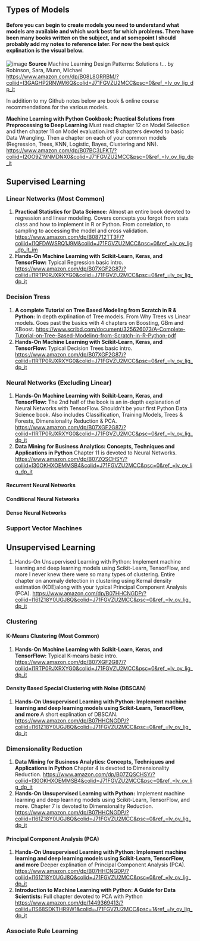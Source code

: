 ## Types of Models 

#### Before you can begin to create models you need to understand what models are available and which work best for which problems. There have been many books written on the subject, and at somepoint I should probably add my notes to reference later. For now the best quick explination is the visual below. 

![image](https://user-images.githubusercontent.com/28680575/105462091-26a49900-5c5c-11eb-9b0a-3bc20e23d08c.png)
**Source** Machine Learning Design Patterns: Solutions t… by Robinson, Sara, Munn, Michael
https://www.amazon.com/dp/B08L8GRRBM/?coliid=I3GAGHP2RNWM6Q&colid=J71FGVZU2MCC&psc=0&ref_=lv_ov_lig_dp_it

In addition to my Github notes below are book & online course recommendations for the various models. 

**Machine Learning with Python Cookbook: Practical Solutions from Preprocessing to Deep Learning** Must read chapter 12 on Model Selection and then chapter 11 on Model evaluation.irst 8 chapters devoted to basic Data Wrangling. Then a chapter on each of your common models (Regression, Trees, KNN, Logistic, Bayes, Clustering and NN).
https://www.amazon.com/dp/B07BC3LFKT/?coliid=I2OO9Z19NMDNX0&colid=J71FGVZU2MCC&psc=0&ref_=lv_ov_lig_dp_it

## Supervised Learning 

### Linear Networks (Most Common) 
1. **Practical Statistics for Data Science:** Almost an entire book devoted to regression and linear modeling. Covers concepts you forgot from stats class and how to implement in R or Python. From correlation, to sampling to accessing the model and cross validation. 
https://www.amazon.com/dp/B08712TT3F/?coliid=I1QFDAWSRQ1J9M&colid=J71FGVZU2MCC&psc=0&ref_=lv_ov_lig_dp_it_im
2. **Hands-On Machine Learning with Scikit-Learn, Keras, and TensorFlow:** Typical Regression basic intro. 
https://www.amazon.com/dp/B07XGF2G87/?coliid=I1RTP0RJXRXYG0&colid=J71FGVZU2MCC&psc=0&ref_=lv_ov_lig_dp_it

### Decision Tress 
1. **A complete Tutorial on Tree Based Modeling from Scratch in R & Python:** In depth explination of Tree models. From Why Trees vs Linear models. Goes past the basics with 4 chapters on Boosting, GBm and XBoost. 
https://www.scribd.com/document/325626073/A-Complete-Tutorial-on-Tree-Based-Modeling-from-Scratch-in-R-Python-pdf
2. **Hands-On Machine Learning with Scikit-Learn, Keras, and TensorFlow:** Typical Decision Trees basic intro. 
https://www.amazon.com/dp/B07XGF2G87/?coliid=I1RTP0RJXRXYG0&colid=J71FGVZU2MCC&psc=0&ref_=lv_ov_lig_dp_it

### Neural Networks (Excluding Linear) 
1. **Hands-On Machine Learning with Scikit-Learn, Keras, and TensorFlow:** The 2nd half of the book is an in-depth explanation of Neural Networks with TensorFlow. Shouldn't be your first Python Data Science book. Also includes Classification, Training Models, Trees & Forests, Dimensionality Reduction & PCA.
https://www.amazon.com/dp/B07XGF2G87/?coliid=I1RTP0RJXRXYG0&colid=J71FGVZU2MCC&psc=0&ref_=lv_ov_lig_dp_it
2. **Data Mining for Business Analytics: Concepts, Techniques and Applications in Python** Chapter 11 is devoted to Neural Networks. 
https://www.amazon.com/dp/B07ZQSCHSY/?coliid=I30OKHXOEMMSB4&colid=J71FGVZU2MCC&psc=0&ref_=lv_ov_lig_dp_it
#### Recurrent Neural Networks 
#### Conditional Neural Networks 
#### Dense Neural Networks 
### Support Vector Machines 

## Unsupervised Learning 
1. Hands-On Unsupervised Learning with Python: Implement machine learning and deep learning models using Scikit-Learn, TensorFlow, and more I never knew there were so many types of clustering. Entire chapter on anomaly detection in clustering using Kernal density estimation (KDE)along with your typical Principal Component Analysis (PCA). https://www.amazon.com/dp/B07HHCNGDP/?coliid=I161Z18Y0UGJ8Q&colid=J71FGVZU2MCC&psc=0&ref_=lv_ov_lig_dp_it

### Clustering 
#### K-Means Clustering (Most Common) 
1. **Hands-On Machine Learning with Scikit-Learn, Keras, and TensorFlow:** Typical K-means basic intro. 
https://www.amazon.com/dp/B07XGF2G87/?coliid=I1RTP0RJXRXYG0&colid=J71FGVZU2MCC&psc=0&ref_=lv_ov_lig_dp_it

#### Density Based Special Clustering with Noise (DBSCAN) 
1. **Hands-On Unsupervised Learning with Python: Implement machine learning and deep learning models using Scikit-Learn, TensorFlow, and more** A short explination of DBSCAN.  
https://www.amazon.com/dp/B07HHCNGDP/?coliid=I161Z18Y0UGJ8Q&colid=J71FGVZU2MCC&psc=0&ref_=lv_ov_lig_dp_it

### Dimensionality Reduction 
1. **Data Mining for Business Analytics: Concepts, Techniques and Applications in Python** Chapter 4 is devoted to Dimensionality Reduction. 
https://www.amazon.com/dp/B07ZQSCHSY/?coliid=I30OKHXOEMMSB4&colid=J71FGVZU2MCC&psc=0&ref_=lv_ov_lig_dp_it
2. **Hands-On Unsupervised Learning with Python:** Implement machine learning and deep learning models using Scikit-Learn, TensorFlow, and more. Chapter 7 is devoted to Dimensionality Reduction. 
https://www.amazon.com/dp/B07HHCNGDP/?coliid=I161Z18Y0UGJ8Q&colid=J71FGVZU2MCC&psc=0&ref_=lv_ov_lig_dp_it

#### Principal Component Analysis (PCA) 
1. **Hands-On Unsupervised Learning with Python: Implement machine learning and deep learning models using Scikit-Learn, TensorFlow, and more** Deeper explination of Principal Component Analysis (PCA).
https://www.amazon.com/dp/B07HHCNGDP/?coliid=I161Z18Y0UGJ8Q&colid=J71FGVZU2MCC&psc=0&ref_=lv_ov_lig_dp_it
2. **Introduction to Machine Learning with Python: A Guide for Data Scientists:** Full chapter devoted to PCA with Python 
https://www.amazon.com/dp/1449369413/?coliid=I1S68SDKTHR9W1&colid=J71FGVZU2MCC&psc=1&ref_=lv_ov_lig_dp_it

### Associate Rule Learning 
